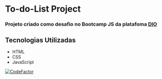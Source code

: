 # To-do-List Project

### Projeto criado como desafio no Bootcamp JS da platafoma [DIO](https://www.dio.me/)

## Tecnologias Utilizadas

* HTML
* CSS
* JavaScript

[![CodeFactor](https://www.codefactor.io/repository/github/fabifelicia/to-do-list-project/badge)](https://www.codefactor.io/repository/github/fabifelicia/to-do-list-project)
